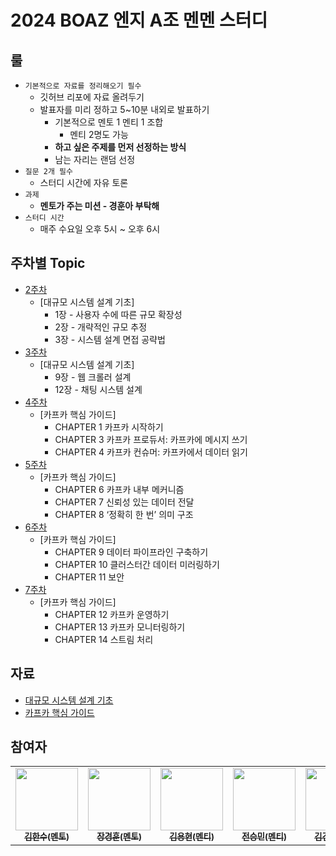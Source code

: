 # 2024 BOAZ 엔지 A조 멘멘 스터디

## 룰

- `기본적으로 자료를 정리해오기 필수`
  - 깃허브 리포에 자료 올려두기
  - 발표자를 미리 정하고 5~10분 내외로 발표하기
    - 기본적으로 멘토 1 멘티 1 조합
      - 멘티 2명도 가능
    - **하고 싶은 주제를 먼저 선정하는 방식**
    - 남는 자리는 랜덤 선정
- `질문 2개 필수`
  - 스터디 시간에 자유 토론
- `과제`
  - **멘토가 주는 미션 - 경훈아 부탁해**
- `스터디 시간`
  - 매주 수요일 오후 5시 ~ 오후 6시

## 주차별 Topic

- [2주차](https://github.com/BOAZ-bigdata/24-2_MMStudy_Engineering_A/tree/main/2%EC%A3%BC%EC%B0%A8)
  - [대규모 시스템 설계 기초]
    - 1장 - 사용자 수에 따른 규모 확장성
    - 2장 - 개략적인 규모 추정
    - 3장 - 시스템 설계 면접 공략법
- [3주차](https://github.com/BOAZ-bigdata/24-2_MMStudy_Engineering_A/tree/main/3%EC%A3%BC%EC%B0%A8)
  - [대규모 시스템 설계 기초]
    - 9장 - 웹 크롤러 설계
    - 12장 - 채팅 시스템 설계
- [4주차](https://github.com/BOAZ-bigdata/24-2_MMStudy_Engineering_A/tree/main/4%EC%A3%BC%EC%B0%A8)
  - [카프카 핵심 가이드]
    - CHAPTER 1 카프카 시작하기
    - CHAPTER 3 카프카 프로듀서: 카프카에 메시지 쓰기
    - CHAPTER 4 카프카 컨슈머: 카프카에서 데이터 읽기
- [5주차](https://github.com/BOAZ-bigdata/24-2_MMStudy_Engineering_A/tree/main/5%EC%A3%BC%EC%B0%A8)
  - [카프카 핵심 가이드]
    - CHAPTER 6 카프카 내부 메커니즘
    - CHAPTER 7 신뢰성 있는 데이터 전달
    - CHAPTER 8 ‘정확히 한 번’ 의미 구조
- [6주차](https://github.com/BOAZ-bigdata/24-2_MMStudy_Engineering_A/tree/main/6%EC%A3%BC%EC%B0%A8)
  - [카프카 핵심 가이드]
    - CHAPTER 9 데이터 파이프라인 구축하기
    - CHAPTER 10 클러스터간 데이터 미러링하기
    - CHAPTER 11 보안
- [7주차](https://github.com/BOAZ-bigdata/24-2_MMStudy_Engineering_A/tree/main/7%EC%A3%BC%EC%B0%A8)
  - [카프카 핵심 가이드]
    - CHAPTER 12 카프카 운영하기
    - CHAPTER 13 카프카 모니터링하기
    - CHAPTER 14 스트림 처리

## 자료

- [대규모 시스템 설계 기초](https://m.yes24.com/Goods/Detail/102819435)
- [카프카 핵심 가이드](https://m.yes24.com/Goods/Detail/118397432)

## 참여자

<table>
  <tr>
    <td align="center">
      <a href="https://github.com/mokhs00">
        <img src="https://avatars.githubusercontent.com/u/72328687?v=4" width="100px;" alt=""/>
        <br />
        <sub>
          <b>김한수(멘토)</b>
        </sub>
      </a>
    </td>
    <td align="center">
      <a href="https://github.com/kyounghunJang">
        <img src="https://avatars.githubusercontent.com/u/77001421?v=4" width="100px;" alt=""/>
        <br />
        <sub>
          <b>장경훈(멘토)</b>
        </sub>
      </a>
    </td>
    <td align="center">
      <a href="https://github.com/whereami2048">
        <img src="https://avatars.githubusercontent.com/u/104913654?s=400&u=7a8be4e17a415f325add4d9f5f8ad92a71dc4e2c&v=4" width="100px;" alt=""/>
        <br />
        <sub>
          <b>김용현(멘티)</b>
        </sub>
      </a>
    </td>
    <td align="center">
      <a href="https://github.com/miining">
        <img src="https://avatars.githubusercontent.com/u/97791413?v=4" width="100px" alt =""/>
        <br />
        <sub>
          <b>전승민(멘티)</b>
        </sub>
      </a>
    </td>
    <td align="center">
      <a href="https://github.com/g-hyeong">
        <img src="https://avatars.githubusercontent.com/u/60197194?v=4" width="100px" alt =""/>
        <br />
        <sub>
          <b>김건형(멘티)</b>
        </sub>
      </a>
    </td>
     <td align="center">
      <a href="https://github.com/JIHYUN2EE">
        <img src="https://avatars.githubusercontent.com/u/145944218?s=400&v=4" width="100px" alt =""/>
        <br />
        <sub>
          <b>이지현(멘티)</b>
        </sub>
      </a>
    </td>
    </td>
     <td align="center">
      <a href="https://github.com/JiyoonLee18">
        <img src="https://avatars.githubusercontent.com/u/98992915?s=400&v=4" width="100px" alt =""/>
        <br />
        <sub>
          <b>이지윤(멘티)</b>
        </sub>
      </a>
    </td>
     <td align="center">
      <a href="https://github.com/Kang-bh">
        <img src="https://avatars.githubusercontent.com/u/82449613?s=400&u=b2bcabcb31e0fbd3b57e0982eff969aa53ffd2ce&v=4" width="100px" alt =""/>
        <br />
        <sub>
          <b>강병호(멘티)</b>
        </sub>
      </a>
    </td>
  </tr>
</table>
